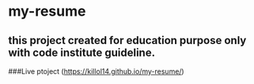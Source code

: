 # my-resume
## this project created for education purpose only with code institute guideline.  
###Live ptoject (https://killol14.github.io/my-resume/)
